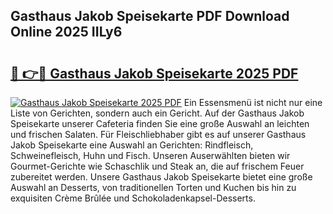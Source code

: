 ## Gasthaus Jakob Speisekarte PDF Download Online 2025 IILy6

# <h2><a href="http://gcdpygn.nevu.top/?p=Gasthaus+Jakob+Speisekarte">🔗 👉🔴 Gasthaus Jakob Speisekarte 2025 PDF</a></h2>

[![Gasthaus Jakob Speisekarte 2025 PDF](https://i.imgur.com/dBaPXMq.png)](http://gcdpygn.nevu.top/?p=Gasthaus+Jakob+Speisekarte)
Ein Essensmenü ist nicht nur eine Liste von Gerichten, sondern auch ein Gericht. Auf der Gasthaus Jakob Speisekarte unserer Cafeteria finden Sie eine große Auswahl an leichten und frischen Salaten. Für Fleischliebhaber gibt es auf unserer Gasthaus Jakob Speisekarte eine Auswahl an Gerichten: Rindfleisch, Schweinefleisch, Huhn und Fisch. Unseren Auserwählten bieten wir Gourmet-Gerichte wie Schaschlik und Steak an, die auf frischem Feuer zubereitet werden. Unsere Gasthaus Jakob Speisekarte bietet eine große Auswahl an Desserts, von traditionellen Torten und Kuchen bis hin zu exquisiten Crème Brûlée und Schokoladenkapsel-Desserts.
